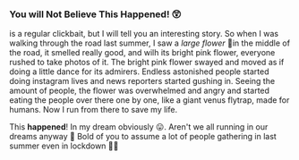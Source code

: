 ### You will **Not** Believe **This** Happened! 😲

is a regular clickbait, but I will tell you an interesting story. So when I was walking through the road last summer, I saw a *large flower* 💮in the middle of the road, it smelled really good, and wilh its bright pink flower, everyone rushed to take photos of it. The bright pink flower swayed and moved as if doing a little dance for its admirers. Endless astonished people started doing instagram lives and news reporters started gushing in. Seeing the amount of people, the flower was overwhelmed and angry and started eating the people over there one by one, like a giant venus flytrap, made for humans. Now I run from there to save my life. 

This **happened**! In my dream obviously 😛. Aren't we all running in our dreams anyway 🏃 Bold of you to assume a lot of people gathering in last summer even in lockdown 🕵️‍♀️
